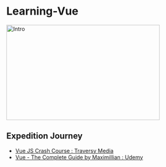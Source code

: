 # Learning-Vue
<img src="./Vue_CC_TM/vue-crash/src/assets/SSVue.png" alt="Intro" width="400" height="250" />

## Expedition Journey  
- [Vue JS Crash Course : Traversy Media](https://www.youtube.com/watch?v=qZXt1Aom3Cs&ab_channel=TraversyMedia)
- [Vue - The Complete Guide by Maximillian : Udemy](https://www.udemy.com/course/vuejs-2-the-complete-guide/)
